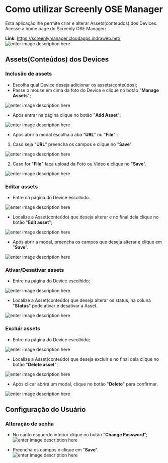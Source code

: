 ﻿# Como utilizar Screenly OSE Manager

Esta aplicação lhe permite criar e alterar Assets(conteúdos) dos Devices.  
Acesse a home page do Screenly OSE Manager:

**Link**: https://screenlymanager.cloudapps.indraweb.net/
 ![enter image description here](docs/login.png)
 
## Assets(Conteúdos) dos Devices

### Inclusão de assets

- Escolha qual Device deseja adicionar os assets(conteúdos);  
- Passe o mouse em cima da foto do Device e clique no botão "**Manage Assets**";

 ![enter image description here](docs/home_assets.png)
 -  Após entrar na página clique no botão "**Add Asset**";

![enter image description here](docs/add_asset.png)
- Após abrir a modal escolha a aba "**URL**" ou "**File**" :

1. Caso seja "**URL**" preencha os campos e clique no "**Save**".

![enter image description here](docs/add_modal_asset.png)

2. Caso for "**File**" faça upload da Foto ou Video e clique no "**Save**". 

![enter image description here](docs/file_modal_asset.png)

### Editar assets

- Entre na página do Device escolhido.

 ![enter image description here](docs/home_assets.png)

- Localize a Asset(conteúdo) que deseja alterar e no final dela clique no botão "**Edit asset**";

![enter image description here](docs/edit_asset.png)

- Após abrir a modal, preencha os campos que deseja alterar e clique em "**Save**".

![enter image description here](docs/edit_modal_asset.png)

### Ativar/Desativar assets
 
- Entre na página do Device escolhido;

 ![enter image description here](docs/home_assets.png)

- Localize a Asset(conteúdo) que deseja alterar os status, na coluna "**Status**" pode ativar e desativar a Asset.

![enter image description here](docs/status_asset.png)

### Excluir assets

- Entre na página do Device escolhido;

 ![enter image description here](docs/home_assets.png)

- Localize a Asset(conteúdo) que deseja excluir e no final dela clique no botão "**Delete asset**";

![enter image description here](docs/delete_asset.png)

- Após clicar abrirá um modal, clique no botão "**Delete**" para confirmar.

![enter image description here](docs/delete_modal_asset.png)

## Configuração do Usuário

### Alteração de senha

- No canto esquerdo inferior clique no botão "**Change Password**";![enter image description here](docs/home_pass.png) 

- Preencha os campos e clique em "**Save**".
![enter image description here](docs/password_modal.png)